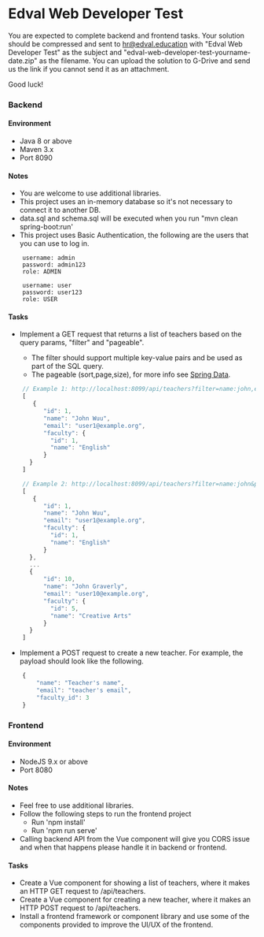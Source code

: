 # Edval Web Developer Test
You are expected to complete backend and frontend tasks. Your solution should be compressed and sent to hr@edval.education 
with "Edval Web Developer Test" as the subject and "edval-web-developer-test-yourname-date.zip" as the filename.
You can upload the solution to G-Drive and send us the link if you cannot send it as an attachment.

Good luck!


### Backend

#### Environment
* Java 8 or above
* Maven 3.x
* Port 8090

#### Notes
* You are welcome to use additional libraries.
* This project uses an in-memory database so it's not necessary to connect it to another DB.
* data.sql and schema.sql will be executed when you run "mvn clean spring-boot:run'
* This project uses Basic Authentication, the following are the users that you can use to log in.

```
    username: admin
    password: admin123
    role: ADMIN
    
    username: user
    password: user123
    role: USER
```

#### Tasks
* Implement a GET request that returns a list of teachers based on the query params, "filter" and "pageable".
    
    * The filter should support multiple key-value pairs and be used as part of the SQL query.
    * The pageable (sort,page,size), for more info see [Spring Data](https://docs.spring.io/spring-data/rest/docs/current-SNAPSHOT/reference/html/#paging-and-sorting).

```javascript
    // Example 1: http://localhost:8099/api/teachers?filter=name:john,email:user1@example.org should return the following data
    [
       {
          "id": 1,
          "name": "John Wuu",
          "email": "user1@example.org",
          "faculty": {
            "id": 1,
            "name": "English"
          }
      }
    ]
```

```javascript
    // Example 2: http://localhost:8099/api/teachers?filter=name:john&page=1&size=10&sort=desc should return the following data
    [
       {
          "id": 1,
          "name": "John Wuu",
          "email": "user1@example.org",
          "faculty": {
            "id": 1,
            "name": "English"
          }
      },
      ...
      {
          "id": 10,
          "name": "John Graverly",
          "email": "user10@example.org",
          "faculty": {
            "id": 5,
            "name": "Creative Arts"
          }
      }
    ]
```

* Implement a POST request to create a new teacher. For example, the payload should look like the following.

```javascript
    {
        "name": "Teacher's name",
        "email": "teacher's email",
        "faculty_id": 3
    }
```

### Frontend

#### Environment
* NodeJS 9.x or above
* Port 8080

#### Notes
* Feel free to use additional libraries.
* Follow the following steps to run the frontend project
    * Run 'npm install'
    * Run 'npm run serve'
* Calling backend API from the Vue component will give you CORS issue and when that happens please handle it in backend or frontend.

#### Tasks
* Create a Vue component for showing a list of teachers, where it makes an HTTP GET request to /api/teachers.  
* Create a Vue component for creating a new teacher, where it makes an HTTP POST request to /api/teachers.
* Install a frontend framework or component library and use some of the components provided to improve the UI/UX of the frontend.
